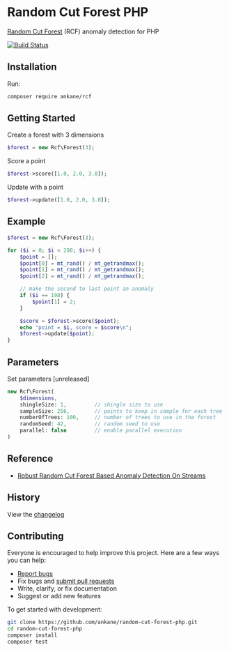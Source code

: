 # Random Cut Forest PHP

[Random Cut Forest](https://github.com/aws/random-cut-forest-by-aws) (RCF) anomaly detection for PHP

[![Build Status](https://github.com/ankane/random-cut-forest-php/workflows/build/badge.svg?branch=master)](https://github.com/ankane/random-cut-forest-php/actions)

## Installation

Run:

```sh
composer require ankane/rcf
```

## Getting Started

Create a forest with 3 dimensions

```php
$forest = new Rcf\Forest(3);
```

Score a point

```php
$forest->score([1.0, 2.0, 3.0]);
```

Update with a point

```php
$forest->update([1.0, 2.0, 3.0]);
```

## Example

```php
$forest = new Rcf\Forest(3);

for ($i = 0; $i < 200; $i++) {
    $point = [];
    $point[0] = mt_rand() / mt_getrandmax();
    $point[1] = mt_rand() / mt_getrandmax();
    $point[2] = mt_rand() / mt_getrandmax();

    // make the second to last point an anomaly
    if ($i == 198) {
        $point[1] = 2;
    }

    $score = $forest->score($point);
    echo "point = $i, score = $score\n";
    $forest->update($point);
}
```

## Parameters

Set parameters [unreleased]

```php
new Rcf\Forest(
    $dimensions,
    shingleSize: 1,         // shingle size to use
    sampleSize: 256,        // points to keep in sample for each tree
    numberOfTrees: 100,     // number of trees to use in the forest
    randomSeed: 42,         // random seed to use
    parallel: false         // enable parallel execution
)
```

## Reference

- [Robust Random Cut Forest Based Anomaly Detection On Streams](https://proceedings.mlr.press/v48/guha16.pdf)

## History

View the [changelog](CHANGELOG.md)

## Contributing

Everyone is encouraged to help improve this project. Here are a few ways you can help:

- [Report bugs](https://github.com/ankane/random-cut-forest-php/issues)
- Fix bugs and [submit pull requests](https://github.com/ankane/random-cut-forest-php/pulls)
- Write, clarify, or fix documentation
- Suggest or add new features

To get started with development:

```sh
git clone https://github.com/ankane/random-cut-forest-php.git
cd random-cut-forest-php
composer install
composer test
```
